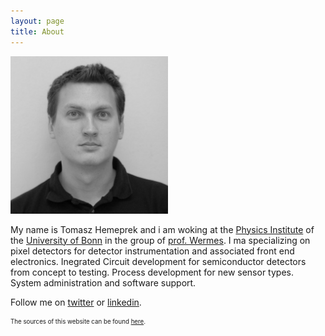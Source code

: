 ```yaml
---
layout: page
title: About
---
```


<img style="width: 50%;" src="/assets/HemperekTomaszBW.jpg">

My name is Tomasz Hemeprek and i am woking at the [Physics Institute](http://www.pi.uni-bonn.de/) of the [University of Bonn](http://www.uni-bonn.de/) in the group of [prof. Wermes](http://pixel.physik.uni-bonn.de/). 
I ma specializing on pixel detectors for detector instrumentation and associated front end electronics. Inegrated Circuit development for semiconductor detectors from concept to testing. Process development for new sensor types. System administration and software support.

Follow me on [twitter](https://twitter.com/themperek) or [linkedin](http://linkedin.com/in/hemperek).

<sub><sup>The sources of this website can be found [here](https://github.com/themperek/themperek.github.io).</sup></sub>
